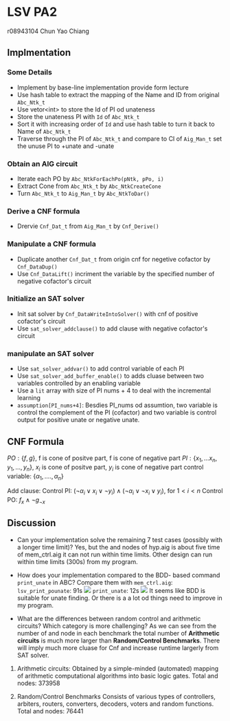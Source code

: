 # LSV PA2 
r08943104 Chun Yao Chiang

## Implmentation
### Some Details
* Implement by base-line implementation provide form lecture
* Use hash table to extract the mapping of the Name and ID from original `Abc_Ntk_t`
* Use vetor\<int\> to store the Id of PI od unateness
* Store the unateness PI with `Id` of `Abc_Ntk_t`
* Sort it with increasing order of `Id` and use hash table to turn it back to Name of `Abc_Ntk_t`
* Traverse through the PI of `Abc_Ntk_t` and compare to CI of `Aig_Man_t` set the unuse PI to +unate and -unate

### Obtain an AIG circuit
* Iterate each PO by `Abc_NtkForEachPo(pNtk, pPo, i)`
* Extract Cone from `Abc_Ntk_t` by `Abc_NtkCreateCone`
* Turn `Abc_Ntk_t` to `Aig_Man_t` by `Abc_NtkToDar()`

### Derive a CNF formula
* Drervie `Cnf_Dat_t` from `Aig_Man_t` by `Cnf_Derive()`

### Manipulate a CNF formula
* Duplicate another `Cnf_Dat_t` from origin cnf for negetive cofactor by `Cnf_DataDup()`
* Use `Cnf_DataLift()` incriment the variable by the specified number of negative cofactor's circuit

### Initialize an SAT solver
* Init sat solver by `Cnf_DataWriteIntoSolver()` with  cnf of positive cofactor's circuit
* Use `sat_solver_addclause()` to add clause with negative cofactor's circuit

### manipulate an SAT solver
* Use `sat_solver_addvar()` to add control variable of each PI
* Use `sat_solver_add_buffer_enable()` to adds cluase between two variables controlled by an enabling variable
* Use a `lit` array with size of PI nums + 4 to deal with the incremental learning
* `assumption[PI_nums+4]`: Besdies PI_nums od assumtion,  two variable is control the complement of the PI (cofactor) and two variable is control output for positive unate or negative unate.

## CNF Formula
$PO:\{f,g\}$, f is cone of positve part, f is cone of negative part
$PI:\{x_1,...x_n,y_1,...,y_n\}$, $x_i$ is cone of positve part, $y_i$ is cone of negative part
$\text{control variable: } \{\alpha_1,....,\alpha_n\}$

Add clause: 
Control PI:
$(\neg \alpha_i \lor x_i \lor \neg y_i) \land (\neg \alpha_i \lor \neg x_i \lor y_i)$, for $1<i<n$
Control PO:
$f_x \land \neg g_{\neg x}$


## Discussion
- Can your implementation solve the remaining 7 test cases (possibly with a longer time limit)?
Yes, but the and nodes of hyp.aig is about five time of mem_ctrl.aig it can not run within time limits. Other design can run within time limits (300s) from my program.

- How does your implementation compared to the BDD- based command `print_unate` in ABC?
Compare them with `mem_ctrl.aig`:
`lsv_print_pounate`: 91s
![](https://i.imgur.com/O8R5tdA.png)
`print_unate`: 12s
![](https://i.imgur.com/w3nSrSw.png)
It seems like BDD is suitable for unate finding. Or there is a a lot od things need to improve in my program. 

- What are the differences between random control and arithmetic circuits? Which category is more challenging?
As we can see from the number of and node in each benchmark the total number of **Arithmetic circuits** is much more larger than  **Random/Control Benchmarks**. There will imply much more cluase for Cnf and increase runtime largerly from SAT solver.

1. Arithmetic circuits:
Obtained by a simple-minded (automated) mapping of arithmetic computational algorithms into basic logic gates. 
Total and nodes: 373958

2. Random/Control Benchmarks
Consists of various types of controllers, arbiters, routers, converters, decoders, voters and random functions. 
Total and nodes: 76441

